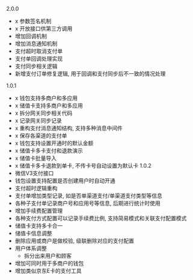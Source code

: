 2.0.0
- x 参数签名机制
- x 开放接口供第三方调用
- 增加回调机制
- 增加消息通知机制
- 支付超时取消支付单
- 支付单回调处理实现
- 支付同步相关逻辑
- 新增支付订单修复逻辑, 用于回调和支付同步后不一致的情况处理 

1.0.1
- x 钱包支持多商户和多应用
- x 储值卡支持多商户和多应用
- x 拆分网关同步相关代码
- x 记录网关同步记录
- x 重构支付消息通知结构, 支持多种消息中间件
- x 保存各渠道的支付单
- x 钱包支持设置开通时的默认金额
- x 储值卡多卡支付和退款演示
- x 储值卡批量导入
- x 储值卡多卡退款到单卡, 不传卡号自动设置为默认卡
1.0.2
- 微信V3支付接口
- 钱包设置支持配置是否创建用户时自动开通
- 支付超时逻辑重构
- 支付单增加类型记录, 如是否单渠道支付/单渠道支付类型等信息
- 各种子支付单记录商户号和应用号等信息, 后期进行统计时使用
- 增加手续费配置管理
- 各种支付方式配置可以记录手续费比例, 支持简易模式和关联支付配置模式
- 储值卡支持多卡合一
- 储值卡信息调整
- 删除应用或商户是做校验, 级联删除对应的支付配置
- 用户体系调整
  - 拆分出来用户和顾客
- 增加可同时用于多商户的钱包
- 增加类似京东E卡的支付工具
